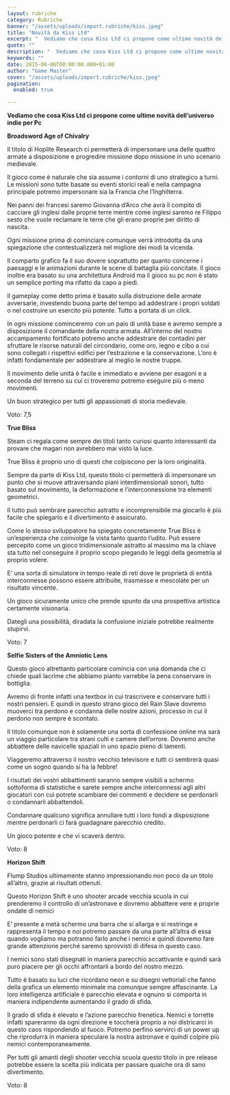 ```yaml
---
layout: rubriche
category: Rubriche
banner: "/assets/uploads/import.rubriche/kiss.jpeg"
title: "Novità da Kiss Ltd"
excerpt: "  Vediamo che cosa Kiss Ltd ci propone come ultime novità dell’universo indie per Pc Broadsword Age of Chivalry Il titolo di Hoplite Research ci permetterà di impersonare una delle quattro armate a disposizione e progredire missione dopo missione in uno scenario medievale. Il gioco come è naturale che sia assume i contorni di uno [&hellip"
quote: ""
description: "  Vediamo che cosa Kiss Ltd ci propone come ultime novità dell’universo indie per Pc Broadsword Age of Chivalry Il titolo di Hoplite Research ci permetterà di impersonare una delle quattro armate a disposizione e progredire missione dopo missione in uno scenario medievale. Il gioco come è naturale che sia assume i contorni di uno [&hellip"
keywords: ""
date: 2015-06-06T00:00:00.000+01:00
author: "Game Master"
cover: "/assets/uploads/import.rubriche/kiss.jpeg"
pagination:
  enabled: true

---
```


[](https://hotmc.com/wp-content/uploads/2015/06/kiss.jpeg)

**Vediamo che cosa Kiss Ltd ci propone come ultime novità dell’universo indie per Pc**

**Broadsword Age of Chivalry**

**[](https://hotmc.com/wp-content/uploads/2015/06/braod.jpg)**

Il titolo di Hoplite Research ci permetterà di impersonare una delle quattro armate a disposizione e progredire missione dopo missione in uno scenario medievale.

Il gioco come è naturale che sia assume i contorni di uno strategico a turni. Le missioni sono tutte basate su eventi storici reali e nella campagna principale potremo impersonare sia la Francia che l’Inghilterra.

Nei panni dei francesi saremo Giovanna d’Arco che avrà il compito di cacciare gli inglesi dalle proprie terre mentre come inglesi saremo re Filippo sesto che vuole reclamare le terre che gli erano proprie per diritto di nascita.

Ogni missione prima di cominciare comunque verrà introdotta da una spiegazione che contestualizzerà nel migliore dei modi la vicenda.

[](https://hotmc.com/wp-content/uploads/2015/06/borad-2.jpg)

Il comparto grafico fa il suo dovere soprattutto per quanto concerne i paesaggi e le animazioni durante le scene di battaglia più concitate. Il gioco inoltre era basato su una architettura Android ma il gioco su pc non è stato un semplice porting ma rifatto da capo a piedi.

Il gameplay come detto prima è basato sulla distruzione delle armate avversarie, investendo buona parte del tempo ad addestrare i propri soldati o nel costruire un esercito più potente. Tutto a portata di un click.

In ogni missione cominceremo con un paio di unità base e avremo sempre a disposizione il comandante della nostra armata. All’interno del nostro accampamento fortificato potremo anche addestrare dei contadini per sfruttare le risorse naturali del circondario, come oro, legno e cibo a cui sono collegati i rispettivi edifici per l’estrazione e la conservazione. L’oro è infatti fondamentale per addestrare al meglio le nostre truppe.

Il movimento delle unità è facile e immediato e avviene per esagoni e a seconda del terreno su cui ci troveremo potremo eseguire più o meno movimenti.

Un buon strategico per tutti gli appassionati di storia medievale.

Voto: 7,5

**True Bliss**

**[](https://hotmc.com/wp-content/uploads/2015/06/true.jpg)**

Steam ci regala come sempre dei titoli tanto curiosi quanto interessanti da provare che magari non avrebbero mai visto la luce.

True Bliss è proprio uno di questi che colpiscono per la loro originalità.

Sempre da parte di Kiss Ltd, questo titolo ci permetterà di impersonare un punto che si muove attraversando piani interdimensionali sonori, tutto basato sul movimento, la deformazione e l’interconnessione tra elementi geometrici.

Il tutto può sembrare parecchio astratto e incomprensibile ma giocarlo è più facile che spiegarlo e il divertimento è assicurato.

[](https://hotmc.com/wp-content/uploads/2015/06/true-2.jpg)

Come lo stesso sviluppatore ha spiegato concretamente True Bliss è un’esperienza che coinvolge la vista tanto quanto l’udito. Può essere percepito come un gioco tridimensionale astratto al massimo ma la chiave sta tutto nel conseguire il proprio scopo piegando le leggi della geometria al proprio volere.

E’ una sorta di simulatore in tempo reale di reti dove le proprietà di entità interconnesse possono essere attribuite, trasmesse e mescolate per un risultato vincente.

Un gioco sicuramente unico che prende spunto da una prospettiva artistica certamente visionaria.

Dategli una possibilità, diradata la confusione iniziale potrebbe realmente stupirvi.

Voto: 7

**Selfie Sisters of the Amniotic Lens**

[](https://hotmc.com/wp-content/uploads/2015/06/selfie.jpg)

Questo gioco altrettanto particolare comincia con una domanda che ci chiede quali lacrime che abbiamo pianto varrebbe la pena conservare in bottiglia.

Avremo di fronte infatti una textbox in cui trascrivere e conservare tutti i nostri pensieri. E quindi in questo strano gioco dei Rain Slave dovremo muoverci tra perdono e condanna delle nostre azioni, processo in cui il perdono non sempre è scontato.

Il titolo comunque non è solamente una sorta di confessione online ma sarà un viaggio particolare tra strani culti e camere dell’orrore. Dovremo anche abbattere delle navicelle spaziali in uno spazio pieno di lamenti.

[](https://hotmc.com/wp-content/uploads/2015/06/selfie-2.jpg)

Viaggeremo attraverso il nostro vecchio televisore e tutti ci sembrerà quasi come un sogno quando si ha la febbre!

I risultati dei vostri abbattimenti saranno sempre visibili a schermo sottoforma di statistiche e sarete sempre anche interconnessi agli altri giocatori con cui potrete scambiare dei commenti e decidere se perdonarli o condannarli abbattendoli.

Condannare qualcuno significa annullare tutti i loro fondi a disposizione mentre perdonarli ci farà guadagnare parecchio credito.

Un gioco potente e che vi scaverà dentro.

Voto: 8

**Horizon Shift**

Flump Studios ultimamente stanno impressionando non poco da un titolo all’altro, grazie ai risultati ottenuti.

Questo Horizon Shift è uno shooter arcade vecchia scuola in cui prenderemo il controllo di un’astronave e dovremo abbattere vere e proprie ondate di nemici

E’ presente a metà schermo una barra che si allarga e si restringe e rappresenta il tempo e noi potremo passare da una parte all’altra di essa quando vogliamo ma potranno farlo anche i nemici e quindi dovremo fare grande attenzione perché saremo sprovvisti di difesa in questo caso.

I nemici sono stati disegnati in maniera parecchio accattivante e quindi sarà puro piacere per gli occhi affrontarli a bordo del nostro mezzo.

[](https://hotmc.com/wp-content/uploads/2015/06/HorizonShift.png)

Tutto è basato su luci che ricordano neon e su disegni vettoriali che fanno della grafica un elemento minimale ma comunque sempre affascinante. La loro intelligenza artificiale è parecchio elevata e ognuno si comporta in maniera indipendente aumentando il grado di sfida.

Il grado di sfida è elevato e l’azione parecchio frenetica. Nemici e torrette infatti spareranno da ogni direzione e toccherà proprio a noi districarci in questo caos rispondendo al fuoco. Potremo perfino servirci di un power up che riprodurrà in maniera speculare la nostra astronave e quindi colpire più nemici contemporaneamente.

Per tutti gli amanti degli shooter vecchia scuola questo titolo in pre release potrebbe essere la scelta più indicata per passare qualche ora di sano divertimento.

Voto: 8
